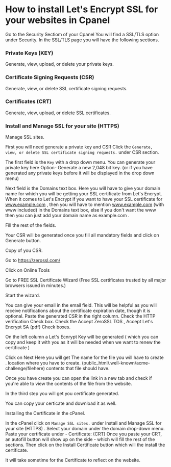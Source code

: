 # How to install Let's Encrypt SSL for your websites in Cpanel

Go to the Security Sectiom of your Cpanel 
You will find a SSL/TLS option under Security.
In the SSL/TLS page you will have the following sections.
 
### Private Keys (KEY)
Generate, view, upload, or delete your private keys.

### Certificate Signing Requests (CSR)
Generate, view, or delete SSL certificate signing requests.

### Certificates (CRT)
Generate, view, upload, or delete SSL certificates.

### Install and Manage SSL for your site (HTTPS)
Manage SSL sites.


First you will need generate a private key and CSR 
Click the `Generate, view, or delete SSL certificate signing requests.` under CSR section.

The first field is the `Key` with a drop down menu.
You can generate your private key here
Option- Generate a new 2,048 bit key. (or if you have generated any private keys before it will be displayed in the drop down menu)

Next field is the Domains text box.
Here you will have to give your domain name for which you will be getting your SSL certificate from Let's Encrypt.
When it comes to Let's Encrypt if you want to have your SSL certificate for www.example.com , then you will have to mention www.example.com (with www included) in the 
Domains text box, else if you don't want the www then you can just add your domain name as example.com .

Fill the rest of the fields.

Your CSR will be generated once you fill all mandatory fields and click on Generate button.

Copy of you CSR. 

Go to https://zerossl.com/ 

Click on Online Tools

Go to FREE SSL Certificate Wizard
(Free SSL certificates trusted by all major browsers issued in minutes.)

Start the wizard.

You can give your email in the email field. This will be helpful as you will receive notifications about the certificate expiration date, though it is optional.
Paste the generated CSR in the right column.
Check the HTTP verification Check box.
Check the Accept ZeroSSL TOS , Accept Let's Encrypt SA (pdf) Check boxes.

On the left column a Let's Ecnrypt Key will be generated ( which you can copy and keep it with you as it will be needed when we want to renew the certificate )

Click on Next 
Here you will get
The name for the file you will have to create .
location where you have to create. (public_html/.well-known/acme-challenge/filehere)
contents that file should have.

Once you have create you can open the link in a new tab and check if you're able to view the contents of the file from the website.

In the third step you will get you certificate generated. 

You can copy your certicate and download it as well. 





Installing the Certificate in the cPanel.

In the cPanel click on `Manage SSL sites.` under Install and Manage SSL for your site (HTTPS) .
Select your domain under the domain drop-down menu.
Paste your certificate under - Certificate: (CRT)
Once you paste your CRT, an autofill button will show up on the side - which will fill the rest of the sections.
Then click on the Install Certificate button which will the install the certificate.

It will take sometime for the Certificate to reflect on the website.





